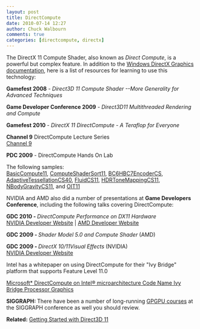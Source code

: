 ```yaml
---
layout: post
title: DirectCompute
date: 2010-07-14 12:27
author: Chuck Walbourn
comments: true
categories: [directcompute, directx]
---
```

The DirectX 11 Compute Shader, also known as <em>Direct Compute</em>, is a powerful but complex feature. In addition to the <a href="https://docs.microsoft.com/en-us/windows/desktop/direct3d11/direct3d-11-advanced-stages-compute-shader">Windows DirectX Graphics documentation</a>, here is a list of resources for learning to use this technology:
<!--more-->

<strong>Gamefest 2008</strong> - <em>Direct3D 11 Compute Shader --More Generality for Advanced Techniques</em><br />

<strong>Game Developer Conference 2009</strong> - <em>Direct3D11 Multithreaded Rendering and Compute</em><br />

<strong>Gamefest 2010</strong> - <em>DirectX 11 DirectCompute - A Teraflop for Everyone<br /></em>

<strong>Channel 9</strong> DirectCompute Lecture Series<br /><a href="http://go.microsoft.com/fwlink/?LinkId=194362">Channel 9</a>

<strong>PDC 2009</strong> - DirectCompute Hands On Lab<br />

The following samples:<br /><a href="https://github.com/walbourn/directx-sdk-samples/tree/master/BasicCompute11">BasicCompute11</a>, <a href="https://github.com/walbourn/directx-sdk-samples/tree/master/ComputeShaderSort11">ComputeShaderSort11</a>, <a href="https://github.com/walbourn/directx-sdk-samples/tree/master/BC6HBC7EncoderCS">BC6HBC7EncoderCS</a>, <a href="https://github.com/walbourn/directx-sdk-samples/tree/master/AdaptiveTessellationCS40">AdaptiveTessellationCS40</a>, <a href="https://github.com/walbourn/directx-sdk-samples/tree/master/FluidCS11">FluidCS11</a>, <a href="https://github.com/walbourn/directx-sdk-samples/tree/master/HDRToneMappingCS11">HDRToneMappingCS11</a>, <a href="https://github.com/walbourn/directx-sdk-samples/tree/master/NBodyGravityCS11">NBodyGravityCS11</a>, and <a href="https://github.com/walbourn/directx-sdk-samples/tree/master/OIT11">OIT11</a>

NVIDIA and AMD also did a number of presentations at <strong>Game Developers Conference</strong>, including the following talks covering DirectCompute:

<strong>GDC 2010 - </strong><em>DirectCompute Performance on DX11 Hardware</em><br /><a href="http://developer.download.nvidia.com/presentations/2010/gdc/DirectCompute_Performance.pdf">NVIDIA Developer Website</a> | <a href="https://developer.amd.com/wordpress/media/2012/10/DirectCompute%20Performance.ppsx">AMD Developer Website</a>

<strong>GDC 2009 - </strong><em>Shader Model 5.0 and Compute Shader</em> (AMD)<br />

<strong>GDC 2009 - </strong><em>DirectX 10/11Visual Effects</em> (NVIDIA)<br /><a href="http://developer.download.nvidia.com/presentations/2009/GDC/NVIDIA_Effects_GDC09.pdf">NVIDIA Developer Website</a>

Intel has a whitepaper on using DirectCompute for their "Ivy Bridge" platform that supports Feature Level 11.0

<a href="http://software.intel.com/en-us/articles/microsoft-directcompute-on-intel-ivy-bridge-processor-graphics/">Microsoft* DirectCompute on Intel® microarchitecture Code Name Ivy Bridge Processor Graphics</a>

<strong>SIGGRAPH: </strong>There have been a number of long-running <a href="http://gpgpu.org/static/s2007/index.shtml.bak.shtml">GPGPU courses</a> at the SIGGRAPH conference as well you should review.

<strong>Related:</strong> <a href="https://walbourn.github.io/getting-started-with-direct3d-11/">Getting Started with Direct3D 11</a>
